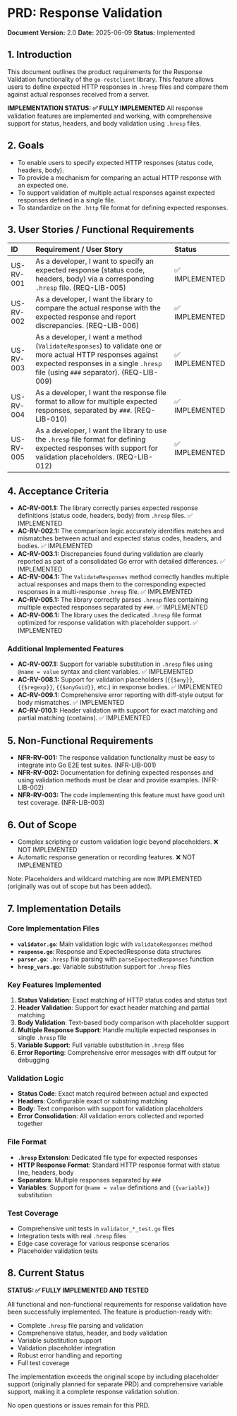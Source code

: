 # PRD: Response Validation

**Document Version:** 2.0
**Date:** 2025-06-09
**Status:** Implemented

## 1. Introduction

This document outlines the product requirements for the Response Validation functionality of the `go-restclient` library. This feature allows users to define expected HTTP responses in `.hresp` files and compare them against actual responses received from a server.

**IMPLEMENTATION STATUS: ✅ FULLY IMPLEMENTED**
All response validation features are implemented and working, with comprehensive support for status, headers, and body validation using `.hresp` files.

## 2. Goals

- To enable users to specify expected HTTP responses (status code, headers, body).
- To provide a mechanism for comparing an actual HTTP response with an expected one.
- To support validation of multiple actual responses against expected responses defined in a single file.
- To standardize on the `.http` file format for defining expected responses.

## 3. User Stories / Functional Requirements

| ID         | Requirement / User Story                                                                                                                               | Status |
| :--------- | :----------------------------------------------------------------------------------------------------------------------------------------------------- | :------ |
| US-RV-001  | As a developer, I want to specify an expected response (status code, headers, body) via a corresponding `.hresp` file. (REQ-LIB-005)                     | ✅ IMPLEMENTED |
| US-RV-002  | As a developer, I want the library to compare the actual response with the expected response and report discrepancies. (REQ-LIB-006)                  | ✅ IMPLEMENTED |
| US-RV-003  | As a developer, I want a method (`ValidateResponses`) to validate one or more actual HTTP responses against expected responses in a single `.hresp` file (using `###` separator). (REQ-LIB-009) | ✅ IMPLEMENTED |
| US-RV-004  | As a developer, I want the response file format to allow for multiple expected responses, separated by `###`. (REQ-LIB-010)                               | ✅ IMPLEMENTED |
| US-RV-005  | As a developer, I want the library to use the `.hresp` file format for defining expected responses with support for validation placeholders. (REQ-LIB-012) | ✅ IMPLEMENTED |

## 4. Acceptance Criteria

- **AC-RV-001.1:** The library correctly parses expected response definitions (status code, headers, body) from `.hresp` files. ✅ IMPLEMENTED
- **AC-RV-002.1:** The comparison logic accurately identifies matches and mismatches between actual and expected status codes, headers, and bodies. ✅ IMPLEMENTED
- **AC-RV-003.1:** Discrepancies found during validation are clearly reported as part of a consolidated Go error with detailed differences. ✅ IMPLEMENTED
- **AC-RV-004.1:** The `ValidateResponses` method correctly handles multiple actual responses and maps them to the corresponding expected responses in a multi-response `.hresp` file. ✅ IMPLEMENTED
- **AC-RV-005.1:** The library correctly parses `.hresp` files containing multiple expected responses separated by `###`. ✅ IMPLEMENTED
- **AC-RV-006.1:** The library uses the dedicated `.hresp` file format optimized for response validation with placeholder support. ✅ IMPLEMENTED

### Additional Implemented Features
- **AC-RV-007.1:** Support for variable substitution in `.hresp` files using `@name = value` syntax and client variables. ✅ IMPLEMENTED
- **AC-RV-008.1:** Support for validation placeholders (`{{$any}}`, `{{$regexp}}`, `{{$anyGuid}}`, etc.) in response bodies. ✅ IMPLEMENTED
- **AC-RV-009.1:** Comprehensive error reporting with diff-style output for body mismatches. ✅ IMPLEMENTED
- **AC-RV-010.1:** Header validation with support for exact matching and partial matching (contains). ✅ IMPLEMENTED

## 5. Non-Functional Requirements

- **NFR-RV-001:** The response validation functionality must be easy to integrate into Go E2E test suites. (NFR-LIB-001)
- **NFR-RV-002:** Documentation for defining expected responses and using validation methods must be clear and provide examples. (NFR-LIB-002)
- **NFR-RV-003:** The code implementing this feature must have good unit test coverage. (NFR-LIB-003)

## 6. Out of Scope

- Complex scripting or custom validation logic beyond placeholders. ❌ NOT IMPLEMENTED
- Automatic response generation or recording features. ❌ NOT IMPLEMENTED

Note: Placeholders and wildcard matching are now IMPLEMENTED (originally was out of scope but has been added).

## 7. Implementation Details

### Core Implementation Files
- **`validator.go`**: Main validation logic with `ValidateResponses` method
- **`response.go`**: Response and ExpectedResponse data structures
- **`parser.go`**: `.hresp` file parsing with `parseExpectedResponses` function
- **`hresp_vars.go`**: Variable substitution support for `.hresp` files

### Key Features Implemented
1. **Status Validation**: Exact matching of HTTP status codes and status text
2. **Header Validation**: Support for exact header matching and partial matching
3. **Body Validation**: Text-based body comparison with placeholder support
4. **Multiple Response Support**: Handle multiple expected responses in single `.hresp` file
5. **Variable Support**: Full variable substitution in `.hresp` files
6. **Error Reporting**: Comprehensive error messages with diff output for debugging

### Validation Logic
- **Status Code**: Exact match required between actual and expected
- **Headers**: Configurable exact or substring matching
- **Body**: Text comparison with support for validation placeholders
- **Error Consolidation**: All validation errors collected and reported together

### File Format
- **`.hresp` Extension**: Dedicated file type for expected responses
- **HTTP Response Format**: Standard HTTP response format with status line, headers, body
- **Separators**: Multiple responses separated by `###`
- **Variables**: Support for `@name = value` definitions and `{{variable}}` substitution

### Test Coverage
- Comprehensive unit tests in `validator_*_test.go` files
- Integration tests with real `.hresp` files
- Edge case coverage for various response scenarios
- Placeholder validation tests

## 8. Current Status

**STATUS: ✅ FULLY IMPLEMENTED AND TESTED**

All functional and non-functional requirements for response validation have been successfully implemented. The feature is production-ready with:

- Complete `.hresp` file parsing and validation
- Comprehensive status, header, and body validation
- Variable substitution support
- Validation placeholder integration
- Robust error handling and reporting
- Full test coverage

The implementation exceeds the original scope by including placeholder support (originally planned for separate PRD) and comprehensive variable support, making it a complete response validation solution.

No open questions or issues remain for this PRD. 
